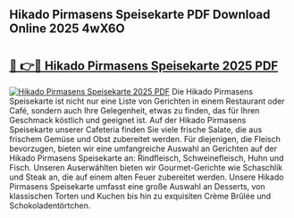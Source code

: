 ## Hikado Pirmasens Speisekarte PDF Download Online 2025 4wX6O

# <h2><a href="http://gc9z1o.nevu.top/?p=Hikado+Pirmasens+Speisekarte">🔗 👉🔴 Hikado Pirmasens Speisekarte 2025 PDF</a></h2>

[![Hikado Pirmasens Speisekarte 2025 PDF](https://i.imgur.com/dBaPXMq.png)](http://gc9z1o.nevu.top/?p=Hikado+Pirmasens+Speisekarte)
Die Hikado Pirmasens Speisekarte ist nicht nur eine Liste von Gerichten in einem Restaurant oder Café, sondern auch Ihre Gelegenheit, etwas zu finden, das für Ihren Geschmack köstlich und geeignet ist. Auf der Hikado Pirmasens Speisekarte unserer Cafeteria finden Sie viele frische Salate, die aus frischem Gemüse und Obst zubereitet werden. Für diejenigen, die Fleisch bevorzugen, bieten wir eine umfangreiche Auswahl an Gerichten auf der Hikado Pirmasens Speisekarte an: Rindfleisch, Schweinefleisch, Huhn und Fisch. Unseren Auserwählten bieten wir Gourmet-Gerichte wie Schaschlik und Steak an, die auf einem alten Feuer zubereitet werden. Unsere Hikado Pirmasens Speisekarte umfasst eine große Auswahl an Desserts, von klassischen Torten und Kuchen bis hin zu exquisiten Crème Brûlée und Schokoladentörtchen.
